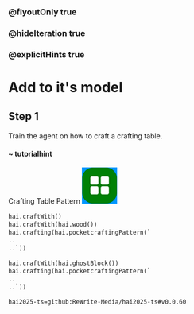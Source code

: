 ### @flyoutOnly true
### @hideIteration true
### @explicitHints true

# Add to it's model

## Step 1
Train the agent on how to craft a crafting table.

#### ~ tutorialhint 
Crafting Table Pattern
![Craft Crafting Table](https://raw.githubusercontent.com/ReWrite-Media/makecode/master/blocks/hai2025/img/bench_crafting.png "Craft Crafting Table")

```ghost
hai.craftWith()
hai.craftWith(hai.wood())
hai.crafting(hai.pocketcraftingPattern(`
..
..`))
```

```template
hai.craftWith(hai.ghostBlock())
hai.crafting(hai.pocketcraftingPattern(`
..
..`))
```

```package
hai2025-ts=github:ReWrite-Media/hai2025-ts#v0.0.60
```

